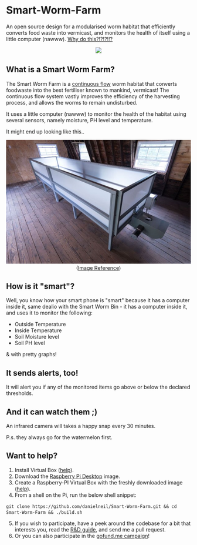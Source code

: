 # Smart-Worm-Farm

An open source design for a modularised worm habitat that efficiently converts food waste into vermicast, and monitors the health of itself using a little computer (nawww). [Why do this?!?!?!!?](https://github.com/danielneil/Smart-Worm-Bin/blob/main/mantra.md)

<p align="center">
  <img src="https://github.com/danielneil/Smart-Worm-Farm/blob/main/images/cad-concept2.png?raw=true">
</p>

## What is a Smart Worm Farm? 

The Smart Worm Farm is a [continuous flow](https://urbanwormcompany.com/complete-guide-to-continuous-flow-vermicomposting/) worm habitat that converts foodwaste into the best fertiliser known to mankind, vermicast! The continuous flow system vastly improves the efficiency of the harvesting process, and allows the worms to remain undisturbed.   

It uses a little computer (nawww) to monitor the health of the habitat using several sensors, namely moisture, PH level and temperature.

It might end up looking like this..

<p align="center">
  <img src="https://github.com/danielneil/Smart-Worm-Bin/blob/main/images/cf-bin.jpg?raw=true">
  <br />
  (<a href ="https://urbanwormcompany.com/complete-guide-to-continuous-flow-vermicomposting">Image Reference</a>)
</p>

## How is it "smart"? 

Well, you know how your smart phone is "smart" because it has a computer inside it, same dealio with the Smart Worm Bin - it has a computer inside it, and uses it to monitor the following: 

* Outside Temperature
* Inside Temperature 
* Soil Moisture level
* Soil PH level 

& with pretty graphs!

## It sends alerts, too!

It will alert you if any of the monitored items go above or below the declared thresholds. 

## And it can watch them ;)

An infrared camera will takes a happy snap every 30 minutes. 

P.s. they always go for the watermelon first. 

## Want to help? 

1. Install Virtual Box ([help](https://www.virtualbox.org/manual/ch02.html)).
2. Download the [Raspberry Pi Desktop](https://www.raspberrypi.org/software/raspberry-pi-desktop/) image.
3. Create a Raspberry-PI Virtual Box with the freshly downloaded image ([help](https://roboticsbackend.com/install-raspbian-desktop-on-a-virtual-machine-virtualbox/)).
4. From a shell on the Pi, run the below shell snippet:
``` 
git clone https://github.com/danielneil/Smart-Worm-Farm.git && cd Smart-Worm-Farm && ./build.sh
```
5. If you wish to participate, have a peek around the codebase for a bit that interests you, read the [R&D guide](https://github.com/danielneil/Smart-Worm-Bin/tree/main/research), and send me a pull request. 
6. Or you can also participate in the [gofund.me campaign](https://gofund.me/1dbc1ac6)!
